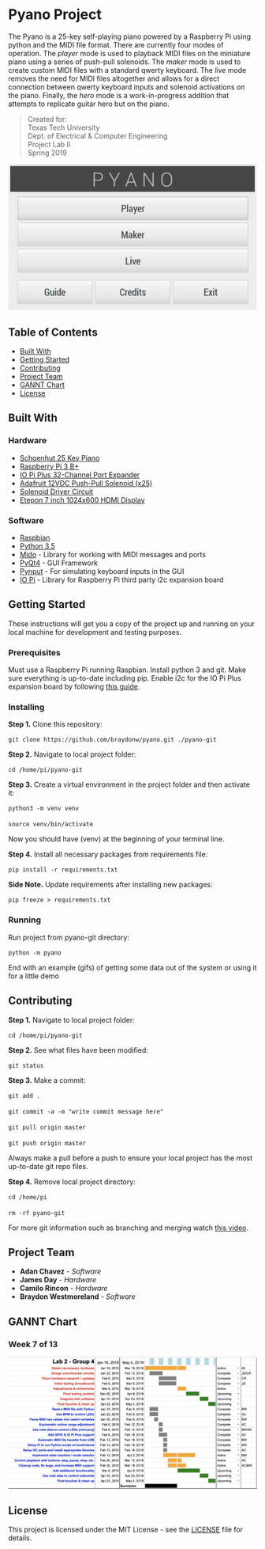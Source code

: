 # Pyano Project

The Pyano is a 25-key self-playing piano powered by a Raspberry Pi using python and the MIDI file format. There are currently four modes of operation. The *player* mode is used to playback MIDI files on the miniature piano using a series of push-pull solenoids. The *maker* mode is used to create custom MIDI files with a standard qwerty keyboard. The *live* mode removes the need for MIDI files altogether and allows for a direct connection between qwerty keyboard inputs and solenoid activations on the piano. Finally, the *hero* mode is a work-in-progress addition that attempts to replicate guitar hero but on the piano. 

> Created for: <br />
> Texas Tech University <br />
> Dept. of Electrical & Computer Engineering <br />
> Project Lab II <br />
> Spring 2019 <br />

![Pyano GUI Main Menu](docs/for-readme/main-menu.png?raw=true "Pyano GUI Main Menu")

## Table of Contents
- [Built With](#1)
- [Getting Started](#2)
- [Contributing](#3)
- [Project Team](#4)
- [GANNT Chart](#5)
- [License](#6)

<a name="1"></a>
## Built With

### Hardware
* [Schoenhut 25 Key Piano](https://schoenhut.com/products/schoenhut-my-first-piano-ii-25-key-white)
* [Raspberry Pi 3 B+](https://www.raspberrypi.org/products/raspberry-pi-3-model-b-plus/)
* [IO Pi Plus 32-Channel Port Expander](https://www.abelectronics.co.uk/p/54/io-pi-plus)
* [Adafruit 12VDC Push-Pull Solenoid (x25)](https://www.adafruit.com/product/412)
* [Solenoid Driver Circuit](docs/)
* [Etepon 7 inch 1024x600 HDMI Display](https://www.amazon.com/gp/product/B07HMW3C7P/ref=ppx_yo_dt_b_asin_title_o02_s00?ie=UTF8&psc=1)

### Software
* [Raspbian](https://www.raspberrypi.org/documentation/raspbian/)
* [Python 3.5](https://docs.python.org/3.5/)
* [Mido](https://mido.readthedocs.io/en/latest/) - Library for working with MIDI messages and ports
* [PyQt4](http://pyqt.sourceforge.net/Docs/PyQt4/) - GUI Framework
* [Pynput](https://pynput.readthedocs.io/en/latest/) - For simulating keyboard inputs in the GUI
* [IO Pi](https://www.abelectronics.co.uk/kb/article/23/python-library-and-demos) - Library for Raspberry Pi third party i2c expansion board

<a name="2"></a>
## Getting Started

These instructions will get you a copy of the project up and running on your local machine for development and testing purposes.

### Prerequisites

Must use a Raspberry Pi running Raspbian. Install python 3 and git. Make sure everything is up-to-date including pip. Enable i2c for the IO Pi Plus expansion board by following [this guide](https://www.abelectronics.co.uk/kb/article/1/i2c--smbus-and-raspbian-linux).

### Installing

**Step 1.** Clone this repository:

```
git clone https://github.com/braydonw/pyano.git ./pyano-git
```

**Step 2.** Navigate to local project folder:

```
cd /home/pi/pyano-git
```

**Step 3.** Create a virtual environment in the project folder and then activate it:

```
python3 -m venv venv

source venv/bin/activate
```

Now you should have (venv) at the beginning of your terminal line.

**Step 4.** Install all necessary packages from requirements file:

```
pip install -r requirements.txt
```

**Side Note.** Update requirements after installing new packages:

```
pip freeze > requirements.txt
```

### Running

Run project from pyano-git directory:

```
python -m pyano
```

End with an example (gifs) of getting some data out of the system or using it for a little demo

<a name="3"></a>
## Contributing

**Step 1.** Navigate to local project folder:

```
cd /home/pi/pyano-git
```

**Step 2.** See what files have been modified:

```
git status
```

**Step 3.** Make a commit:

```
git add .

git commit -a -m "write commit message here"

git pull origin master

git push origin master
```

Always make a pull before a push to ensure your local project has the most up-to-date git repo files. 

**Step 4.** Remove local project directory:

```
cd /home/pi

rm -rf pyano-git
```

For more git information such as branching and merging watch [this video](https://www.youtube.com/watch?v=HVsySz-h9r4&frags=pl%2Cwn).

<a name="4"></a>
## Project Team

* **Adan Chavez** - *Software*
* **James Day** - *Hardware*
* **Camilo Rincon** - *Hardware*
* **Braydon Westmoreland** - *Software*

<a name="5"></a>
## GANNT Chart

### Week 7 of 13

![GANNT Chart](docs/for-readme/gannt7.jpg?raw=true "Week 7 GANNT Chart")

<a name="6"></a>
## License

This project is licensed under the MIT License - see the [LICENSE](LICENSE) file for details.
